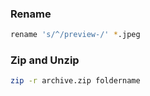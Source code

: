 ### Rename

```sh
rename 's/^/preview-/' *.jpeg
```

### Zip and Unzip

```sh
zip -r archive.zip foldername
```
